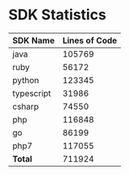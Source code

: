 # SDK Statistics

| SDK Name | Lines of Code |
| -------- | ------------- |
| java | 105769 |
| ruby | 56172 |
| python | 123345 |
| typescript | 31986 |
| csharp | 74550 |
| php | 116848 |
| go | 86199 |
| php7 | 117055 |
| **Total** | 711924 |
